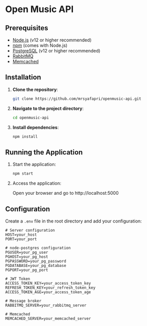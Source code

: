 # Open Music API

## Prerequisites

- [Node.js](https://nodejs.org/) (v12 or higher recommended)
- [npm](https://www.npmjs.com/) (comes with Node.js)
- [PostgreSQL](https://www.postgresql.org/) (v12 or higher recommended)
- [RabbitMQ](https://www.rabbitmq.com/)
- [Memcached](https://memcached.org/)

## Installation

1. **Clone the repository**:

   ```bash
   git clone https://github.com/mrsyafapri/openmusic-api.git
   ```

2. **Navigate to the project directory**:

   ```bash
   cd openmusic-api
   ```

3. **Install dependencies**:
   ```bash
   npm install
   ```

## Running the Application

1. Start the application:
   ```bash
   npm start
   ```
2. Access the application:

   Open your browser and go to http://localhost:5000

## Configuration

Create a `.env` file in the root directory and add your configuration:

```env
# Server configuration
HOST=your_host
PORT=your_port

# node-postgres configuration
PGUSER=your_pg_user
PGHOST=your_pg_host
PGPASSWORD=your_pg_password
PGDATABASE=your_pg_database
PGPORT=your_pg_port

# JWT Token
ACCESS_TOKEN_KEY=your_access_token_key
REFRESH_TOKEN_KEY=your_refresh_token_key
ACCESS_TOKEN_AGE=your_access_token_age

# Message broker
RABBITMQ_SERVER=your_rabbitmq_server

# Memcached
MEMCACHED_SERVER=your_memcached_server
```
